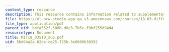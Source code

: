 ```yaml
---
content_type: resource
description: This resource contains information related to supplementary notes.
file: https://ol-ocw-studio-app-qa.s3.amazonaws.com/courses/18-03-differential-equations-spring-2010/5bd84a2e02dece25f25b5e0606b30392_MIT18_03S10_sup.pdf
file_type: application/pdf
parent_uid: bbfa562f-508b-d8c3-7b5c-f9bf255d94d4
resourcetype: Document
title: MIT18_03S10_sup.pdf
uid: 5bd84a2e-02de-ce25-f25b-5e0606b30392
---
```

